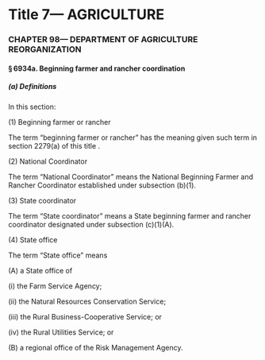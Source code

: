 
# Title 7— AGRICULTURE
### CHAPTER 98— DEPARTMENT OF AGRICULTURE REORGANIZATION
#### § 6934a. Beginning farmer and rancher coordination
##### (a) Definitions

In this section:

(1) Beginning farmer or rancher

The term “beginning farmer or rancher” has the meaning given such term in section 2279(a) of this title .

(2) National Coordinator

The term “National Coordinator” means the National Beginning Farmer and Rancher Coordinator established under subsection (b)(1).

(3) State coordinator

The term “State coordinator” means a State beginning farmer and rancher coordinator designated under subsection (c)(1)(A).

(4) State office

The term “State office” means

(A) a State office of

(i) the Farm Service Agency;

(ii) the Natural Resources Conservation Service;

(iii) the Rural Business-Cooperative Service; or

(iv) the Rural Utilities Service; or

(B) a regional office of the Risk Management Agency.
